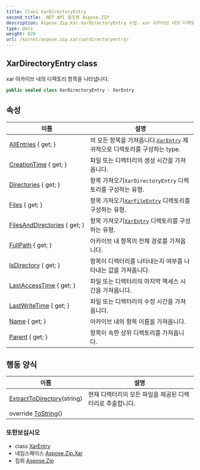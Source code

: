 ```yaml
---
title: Class XarDirectoryEntry
second_title: .NET API 참조용 Aspose.ZIP
description: Aspose.Zip.Xar.XarDirectoryEntry 수업. xar 아카이브 내의 디렉토리 항목을 나타냅니다.
type: docs
weight: 820
url: /ko/net/aspose.zip.xar/xardirectoryentry/
---
```

## XarDirectoryEntry class

xar 아카이브 내의 디렉토리 항목을 나타냅니다.

```csharp
public sealed class XarDirectoryEntry : XarEntry
```

## 속성

| 이름 | 설명 |
| --- | --- |
| [AllEntries](../../aspose.zip.xar/xardirectoryentry/allentries/) { get; } | 의 모든 항목을 가져옵니다.[`XarEntry`](../xarentry/) 재귀적으로 디렉토리를 구성하는 type. |
| [CreationTime](../../aspose.zip.xar/xarentry/creationtime/) { get; } | 파일 또는 디렉터리의 생성 시간을 가져옵니다. |
| [Directories](../../aspose.zip.xar/xardirectoryentry/directories/) { get; } | 항목 가져오기`XarDirectoryEntry` 디렉토리를 구성하는 유형. |
| [Files](../../aspose.zip.xar/xardirectoryentry/files/) { get; } | 항목 가져오기[`XarFileEntry`](../xarfileentry/) 디렉토리를 구성하는 유형. |
| [FilesAndDirectories](../../aspose.zip.xar/xardirectoryentry/filesanddirectories/) { get; } | 항목 가져오기[`XarEntry`](../xarentry/) 디렉토리를 구성하는 유형. |
| [FullPath](../../aspose.zip.xar/xarentry/fullpath/) { get; } | 아카이브 내 항목의 전체 경로를 가져옵니다. |
| [IsDirectory](../../aspose.zip.xar/xarentry/isdirectory/) { get; } | 항목이 디렉터리를 나타내는지 여부를 나타내는 값을 가져옵니다. |
| [LastAccessTime](../../aspose.zip.xar/xarentry/lastaccesstime/) { get; } | 파일 또는 디렉터리의 마지막 액세스 시간을 가져옵니다. |
| [LastWriteTime](../../aspose.zip.xar/xarentry/lastwritetime/) { get; } | 파일 또는 디렉터리의 수정 시간을 가져옵니다. |
| [Name](../../aspose.zip.xar/xarentry/name/) { get; } | 아카이브 내의 항목 이름을 가져옵니다. |
| [Parent](../../aspose.zip.xar/xarentry/parent/) { get; } | 항목이 속한 상위 디렉토리를 가져옵니다. |

## 행동 양식

| 이름 | 설명 |
| --- | --- |
| [ExtractToDirectory](../../aspose.zip.xar/xardirectoryentry/extracttodirectory/)(string) | 현재 디렉터리의 모든 파일을 제공된 디렉터리로 추출합니다. |
| override [ToString](../../aspose.zip.xar/xarentry/tostring/)() |  |

### 또한보십시오

* class [XarEntry](../xarentry/)
* 네임스페이스 [Aspose.Zip.Xar](../../aspose.zip.xar/)
* 집회 [Aspose.Zip](../../)


